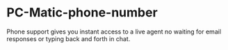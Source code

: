 # PC-Matic-phone-number
Phone support gives you instant access to a live agent no waiting for email responses or typing back and forth in chat.
